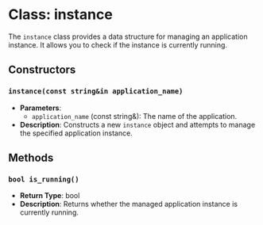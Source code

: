 # Class: instance

The `instance` class provides a data structure for managing an application instance. It allows you to check if the instance is currently running.

## Constructors

### `instance(const string&in application_name)`
- **Parameters**:
  - `application_name` (const string&): The name of the application.
- **Description**: Constructs a new `instance` object and attempts to manage the specified application instance.

## Methods

### `bool is_running()`
- **Return Type**: bool
- **Description**: Returns whether the managed application instance is currently running.
